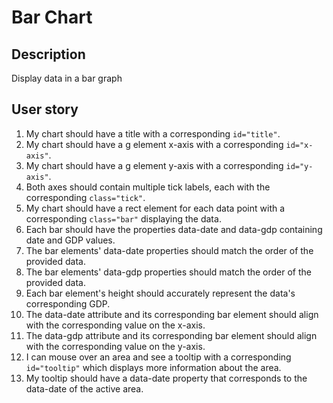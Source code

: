 # Bar Chart

## Description
Display data in a bar graph

## User story
1. My chart should have a title with a corresponding `id="title"`.
2. My chart should have a g element x-axis with a corresponding `id="x-axis"`.
3. My chart should have a g element y-axis with a corresponding `id="y-axis"`.
4. Both axes should contain multiple tick labels, each with the corresponding `class="tick"`.
5. My chart should have a rect element for each data point with a corresponding `class="bar"` displaying the data.
6. Each bar should have the properties data-date and data-gdp containing date and GDP values.
7. The bar elements' data-date properties should match the order of the provided data.
8. The bar elements' data-gdp properties should match the order of the provided data.
9. Each bar element's height should accurately represent the data's corresponding GDP.
10. The data-date attribute and its corresponding bar element should align with the corresponding value on the x-axis.
11. The data-gdp attribute and its corresponding bar element should align with the corresponding value on the y-axis.
12. I can mouse over an area and see a tooltip with a corresponding `id="tooltip"` which displays more information about the area.
13. My tooltip should have a data-date property that corresponds to the data-date of the active area.
